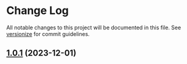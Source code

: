 # Change Log

All notable changes to this project will be documented in this file. See [versionize](https://github.com/versionize/versionize) for commit guidelines.

<a name="1.0.1"></a>
## [1.0.1](https://www.github.com/AlexNek/Blazor.QrCode/releases/tag/v1.0.1) (2023-12-01)

